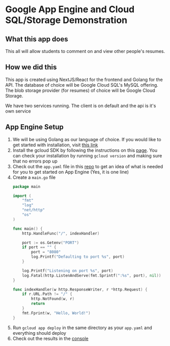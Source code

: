 # Google App Engine and Cloud SQL/Storage Demonstration

## What this app does
This all will allow students to comment on and view other people's resumes.

## How we did this
This app is created using NextJS/React for the frontend and Golang for the API. The database of choice will be Google Cloud SQL's MySQL offering. The blob storage provider (for resumes) of choice will be Google Cloud Storage.

We have two services running. The client is on default and the api is it's own service

## App Engine Setup
1. We will be using Golang as our language of choice. If you would like to get started with installation, visit [this link](https://golang.org/doc/install)
2. Install the gcloud SDK by following the instructions on this [page](https://cloud.google.com/sdk/). You can check your installation by running `gcloud version` and making sure that no errors pop up
3. Check out the `app.yaml` file in this [repo](https://github.com/GoogleCloudPlatform/golang-samples/tree/master/appengine/go11x/helloworld) to get an idea of what is needed for you to get started on App Engine (Yes, it is one line)
4. Create a `main.go` file
	```go
	package main

	import (
		"fmt"
		"log"
		"net/http"
		"os"
	)

	func main() {
		http.HandleFunc("/", indexHandler)

		port := os.Getenv("PORT")
		if port == "" {
			port = "8080"
			log.Printf("Defaulting to port %s", port)
		}

		log.Printf("Listening on port %s", port)
		log.Fatal(http.ListenAndServe(fmt.Sprintf(":%s", port), nil))
	}

	func indexHandler(w http.ResponseWriter, r *http.Request) {
		if r.URL.Path != "/" {
			http.NotFound(w, r)
			return
		}
		fmt.Fprint(w, "Hello, World!")
	}
	```
5. Run `gcloud app deploy` in the same directory as your `app.yaml` and everything should deploy
6. Check out the results in the [console](https://console.cloud.google.com/appengine)

